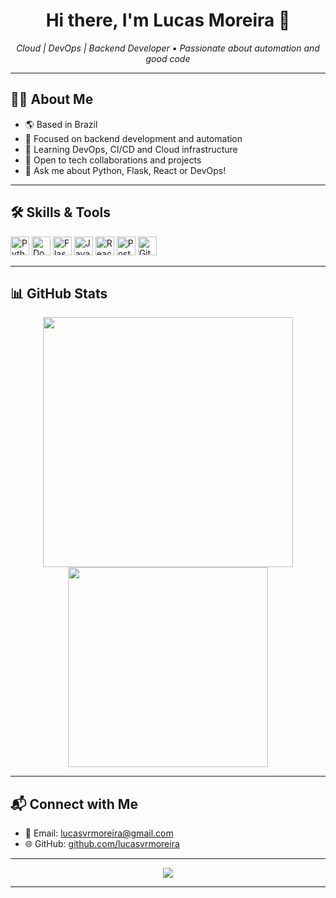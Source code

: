 <h1 align="center">Hi there, I'm Lucas Moreira 👋</h1>

<p align="center">
  <em>Cloud | DevOps | Backend Developer • Passionate about automation and good code</em>
</p>

---

## 👨‍💻 About Me

- 🌎 Based in Brazil
- 🧠 Focused on backend development and automation
- 🔧 Learning DevOps, CI/CD and Cloud infrastructure
- 🤝 Open to tech collaborations and projects
- 💬 Ask me about Python, Flask, React or DevOps!

---

## 🛠️ Skills & Tools

<p align="left">
  <img src="https://cdn.jsdelivr.net/gh/devicons/devicon/icons/python/python-original.svg" height="30" alt="Python"/>
  <img src="https://cdn.jsdelivr.net/gh/devicons/devicon/icons/docker/docker-original.svg" height="30" alt="Docker"/>
  <img src="https://cdn.jsdelivr.net/gh/devicons/devicon/icons/flask/flask-original.svg" height="30" alt="Flask"/>
  <img src="https://cdn.jsdelivr.net/gh/devicons/devicon/icons/javascript/javascript-original.svg" height="30" alt="JavaScript"/>
  <img src="https://cdn.jsdelivr.net/gh/devicons/devicon/icons/react/react-original.svg" height="30" alt="React"/>
  <img src="https://cdn.jsdelivr.net/gh/devicons/devicon/icons/postgresql/postgresql-original.svg" height="30" alt="PostgreSQL"/>
  <img src="https://cdn.jsdelivr.net/gh/devicons/devicon/icons/git/git-original.svg" height="30" alt="Git"/>
</p>

---

## 📊 GitHub Stats

<p align="center">
  <img src="https://github-readme-stats.vercel.app/api?username=lucasvrmoreira&show_icons=true&theme=tokyonight" width="400"/>
  <img src="https://github-readme-stats.vercel.app/api/top-langs/?username=lucasvrmoreira&layout=compact&theme=tokyonight" width="320"/>
</p>

---

## 📬 Connect with Me

- 📧 Email: [lucasvrmoreira@gmail.com](mailto:lucasvrmoreira@gmail.com)  
- 🌐 GitHub: [github.com/lucasvrmoreira](https://github.com/lucasvrmoreira)

---



<p align="center">
  <img src="https://raw.githubusercontent.com/lucasvrmoreira/lucasvrmoreira/output/github-contribution-grid-snake.svg" />
</p>



---


